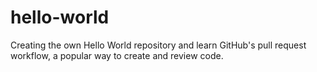# hello-world
Creating the own Hello World repository and learn GitHub's pull request workflow, a popular way to create and review code.
